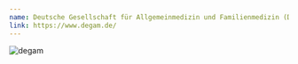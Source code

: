 ```yaml
---
name: Deutsche Gesellschaft für Allgemeinmedizin und Familienmedizin (DEGAM)
link: https://www.degam.de/
---
```


![degam](@/assets/partner/logo-degam.jpg)
